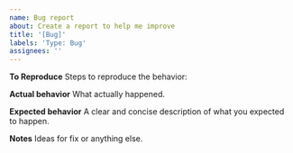 ```yaml
---
name: Bug report
about: Create a report to help me improve
title: '[Bug]'
labels: 'Type: Bug'
assignees: ''
---
```


**To Reproduce**
Steps to reproduce the behavior:

**Actual behavior**
What actually happened.

**Expected behavior**
A clear and concise description of what you expected to happen.

**Notes**
Ideas for fix or anything else.
